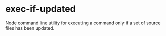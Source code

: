 # exec-if-updated
Node command line utility for executing a command only if a set of source files has been updated.
